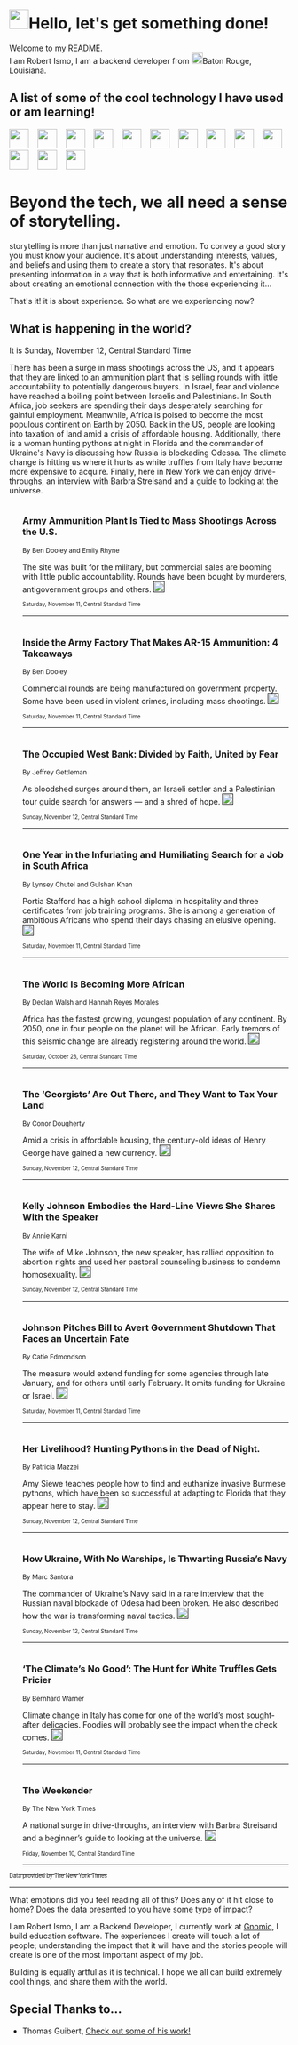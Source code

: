 <h1><img src="https://emojis.slackmojis.com/emojis/images/1643514375/3493/hot-coffee.gif?1643514375" width="35"/>Hello, let's get something done!</h1>

<p>Welcome to my README.<br/>
I am Robert Ismo, I am a backend developer from <img src="https://emojis.slackmojis.com/emojis/images/1638395689/50435/moulin_rouge.png?1638395689" width="20"/>Baton Rouge, Louisiana.</p>
<h2>A list of some of the cool technology I have used or am learning!</h2>
<p>
<img src="https://emojis.slackmojis.com/emojis/images/1643516091/21142/meow_bongotap.gif?1643516091" width="35" alt="">
<img src="https://img.shields.io/badge/Favorite%20Frontend%20Framework-SvelteKit-f83903" alt="">
<img src="https://img.shields.io/badge/Second%20Favorite-Vue-40b581" alt="">
<img src="https://img.shields.io/badge/Most%20Used%20Runtime-Nodejs-78b061" alt="">
<img src="https://emojis.slackmojis.com/emojis/images/1643517416/34482/fire.gif?1643517416" width="35" alt="">
<img src="https://img.shields.io/badge/Javascript%20But%20Better-Typescript-0078ca" alt="">
<img src="https://img.shields.io/badge/Favorite%20Language-Elixir-3e244d" alt="">
<img src="https://img.shields.io/badge/Containerize%20Everything-Docker-6ac9ef" alt="">
<img src="https://emojis.slackmojis.com/emojis/images/1643514596/5999/meow_party.gif?1643514596" width="35" alt="">
<img src="https://img.shields.io/badge/API%20Love%20Language-Graphql-de32a5" alt="">
<img src="https://img.shields.io/badge/Our%20Favorite%20Version%20Controller-Git-e94f33" alt="">
<img src="https://img.shields.io/badge/Favorite%20Database-Redis-d42d1d" alt="">
<img src="https://emojis.slackmojis.com/emojis/images/1643514559/5584/deployparrot.gif?1643514559" width="35" alt="">
<img src="https://img.shields.io/badge/Container%20Interstate-RabbitMQ-f66200" alt="">
<img src="https://img.shields.io/badge/Gotta%20Learn-Kubernetes-316adf" alt="">
<img src="https://img.shields.io/badge/Really%20Mature%20Now-WASM-654fef" alt="">
<img src="https://emojis.slackmojis.com/emojis/images/1666642497/61942/dance_vibe.gif?1666642497" width="35" alt="">
<img src="https://img.shields.io/badge/For%20My%20M1-ARM64-657d96" alt="">
<img src="https://img.shields.io/badge/Loving%20This%20So%20Much-TailwindCSS-17bcb5" alt="">
<img src="https://img.shields.io/badge/Cool%20Build%20Tool-Vite-f9cb24" alt="">
<img src="https://emojis.slackmojis.com/emojis/images/1669231376/62819/working-on-it.gif?1669231376" width="35" alt="">
<img src="https://img.shields.io/badge/Fun%20and%20Easy%20Database-MongoDB-5f8c49" alt="">
<img src="https://img.shields.io/badge/JS%20Life%20Support-NPM-c73737" alt="">
<img src="https://img.shields.io/badge/I%20Liked%20It-DynamoDB-0073b9" alt="">
<img src="https://emojis.slackmojis.com/emojis/images/1643514045/46/question.gif?1643514045" width="35" alt="">
<img src="https://img.shields.io/badge/cool-React-60d6f9" alt="">
<img src="https://img.shields.io/badge/Future%20Big%20Project-Lambda-f37e00" alt="">
<img src="https://img.shields.io/badge/NPM%20But%20Better-PNPM-f1aa07" alt="">
<img src="https://emojis.slackmojis.com/emojis/images/1643514943/9662/fbwow.gif?1643514943" width="35" alt="">
<img src="https://img.shields.io/badge/First%20Language-C-662079" alt="">
<img src="https://img.shields.io/badge/Where%20I%20Deploy%20Frontend-Vercel-000000" alt="">
<img src="https://img.shields.io/badge/Who%20Does%20not%20Want%20an%20App-Swift-f9492a" alt="">
<img src="https://emojis.slackmojis.com/emojis/images/1643514058/151/javascript.png?1643514058" width="35" alt="">
<img src="https://img.shields.io/badge/cool-Python-fbd542" alt="">
<img src="https://img.shields.io/badge/Favorite%20Something-Stripe-656cdc" alt="">
<img src="https://img.shields.io/badge/Of%20Course-HTML5-ed6327" alt="">
<img src="https://emojis.slackmojis.com/emojis/images/1660415405/60731/bomb.gif?1660415405" width="35" alt="">
<img src="https://img.shields.io/badge/hate-CSS-2964ec" alt="">
<img src="https://img.shields.io/badge/Learning-CircleCI-141215" alt="">
<img src="https://img.shields.io/badge/Learning-Rust-fbbb3b" alt="">
<img src="https://emojis.slackmojis.com/emojis/images/1660415397/60712/writing-hand.gif?1660415397" width="35" alt="">
<img src="https://img.shields.io/badge/Dev%20Browser%20of%20Choice-Firefox-cc4e26" alt="">
<img src="https://img.shields.io/badge/Recoverying%20From%20Windows-UNIX-1781e3" alt="">
<img src="https://img.shields.io/badge/LOVE-LogSeq-90c1c2" alt="">
<img src="https://emojis.slackmojis.com/emojis/images/1643514066/223/kirby.gif?1643514066" width="35" alt="">
<img src="https://img.shields.io/badge/Daily%20Driver-MacOS-e6e6e8" alt="">
<img src="https://img.shields.io/badge/Git%20Server-Github-000000" alt="">
<img src="https://img.shields.io/badge/enjoyable-EC2-f17428" alt="">
<img src="https://emojis.slackmojis.com/emojis/images/1643514239/2069/excited.gif?1643514239" width="35" alt="">
</p>
<h1>Beyond the tech, we all need a sense of storytelling.</h1>
<p>storytelling is more than just narrative and emotion. To convey a good story you must know your audience. It's about understanding interests, values, and beliefs and using them to create a story that resonates. It's about presenting information in a way that is both informative and entertaining. It's about creating an emotional connection with the those experiencing it...</p>
<p>That's it! it is about experience. So what are we experiencing now?</p>
<h2>What is happening in the world?</h2>
<p>It is Sunday, November 12, Central Standard Time</p>
<p>
There has been a surge in mass shootings across the US, and it appears that they are linked to an ammunition plant that is selling rounds with little accountability to potentially dangerous buyers. In Israel, fear and violence have reached a boiling point between Israelis and Palestinians. In South Africa, job seekers are spending their days desperately searching for gainful employment. Meanwhile, Africa is poised to become the most populous continent on Earth by 2050. Back in the US, people are looking into taxation of land amid a crisis of affordable housing. Additionally, there is a woman hunting pythons at night in Florida and the commander of Ukraine&#39;s Navy is discussing how Russia is blockading Odessa. The climate change is hitting us where it hurts as white truffles from Italy have become more expensive to acquire. Finally, here in New York we can enjoy drive-throughs, an interview with Barbra Streisand and a guide to looking at the universe.</p>
<ol>
<img src="https://img.shields.io/badge/-us-blue" alt="">
<h3>Army Ammunition Plant Is Tied to Mass Shootings Across the U.S.</h3>
<sub>By Ben Dooley and Emily Rhyne</sub>
<p>The site was built for the military, but commercial sales are booming with little public accountability. Rounds have been bought by murderers, antigovernment groups and others.  <a href=""><img src="https://developer.nytimes.com/files/poweredby_nytimes_30b.png?v=1583354208352" height="20"></a></p>
<sub><sub>Saturday, November 11, Central Standard Time</sub></sub>
<hr/>
<img src="https://img.shields.io/badge/-us-blue" alt="">
<h3>Inside the Army Factory That Makes AR-15 Ammunition: 4 Takeaways</h3>
<sub>By Ben Dooley</sub>
<p>Commercial rounds are being manufactured on government property. Some have been used in violent crimes, including mass shootings.  <a href=""><img src="https://developer.nytimes.com/files/poweredby_nytimes_30b.png?v=1583354208352" height="20"></a></p>
<sub><sub>Saturday, November 11, Central Standard Time</sub></sub>
<hr/>
<img src="https://img.shields.io/badge/-world-blue" alt="">
<h3>The Occupied West Bank: Divided by Faith, United by Fear</h3>
<sub>By Jeffrey Gettleman</sub>
<p>As bloodshed surges around them, an Israeli settler and a Palestinian tour guide search for answers — and a shred of hope.  <a href=""><img src="https://developer.nytimes.com/files/poweredby_nytimes_30b.png?v=1583354208352" height="20"></a></p>
<sub><sub>Sunday, November 12, Central Standard Time</sub></sub>
<hr/>
<img src="https://img.shields.io/badge/-world-blue" alt="">
<h3>One Year in the Infuriating and Humiliating Search for a Job in South Africa</h3>
<sub>By Lynsey Chutel and Gulshan Khan</sub>
<p>Portia Stafford has a high school diploma in hospitality and three certificates from job training programs. She is among a generation of ambitious Africans who spend their days chasing an elusive opening.  <a href=""><img src="https://developer.nytimes.com/files/poweredby_nytimes_30b.png?v=1583354208352" height="20"></a></p>
<sub><sub>Saturday, November 11, Central Standard Time</sub></sub>
<hr/>
<img src="https://img.shields.io/badge/-world-blue" alt="">
<h3>The World Is Becoming More African</h3>
<sub>By Declan Walsh and Hannah Reyes Morales</sub>
<p>Africa has the fastest growing, youngest population of any continent. By 2050, one in four people on the planet will be African. Early tremors of this seismic change are already registering around the world.  <a href=""><img src="https://developer.nytimes.com/files/poweredby_nytimes_30b.png?v=1583354208352" height="20"></a></p>
<sub><sub>Saturday, October 28, Central Standard Time</sub></sub>
<hr/>
<img src="https://img.shields.io/badge/-business-blue" alt="">
<h3>The ‘Georgists’ Are Out There, and They Want to Tax Your Land</h3>
<sub>By Conor Dougherty</sub>
<p>Amid a crisis in affordable housing, the century-old ideas of Henry George have gained a new currency.  <a href=""><img src="https://developer.nytimes.com/files/poweredby_nytimes_30b.png?v=1583354208352" height="20"></a></p>
<sub><sub>Sunday, November 12, Central Standard Time</sub></sub>
<hr/>
<img src="https://img.shields.io/badge/-us-blue" alt="">
<h3>Kelly Johnson Embodies the Hard-Line Views She Shares With the Speaker</h3>
<sub>By Annie Karni</sub>
<p>The wife of Mike Johnson, the new speaker, has rallied opposition to abortion rights and used her pastoral counseling business to condemn homosexuality.  <a href=""><img src="https://developer.nytimes.com/files/poweredby_nytimes_30b.png?v=1583354208352" height="20"></a></p>
<sub><sub>Sunday, November 12, Central Standard Time</sub></sub>
<hr/>
<img src="https://img.shields.io/badge/-us-blue" alt="">
<h3>Johnson Pitches Bill to Avert Government Shutdown That Faces an Uncertain Fate</h3>
<sub>By Catie Edmondson</sub>
<p>The measure would extend funding for some agencies through late January, and for others until early February. It omits funding for Ukraine or Israel.  <a href=""><img src="https://developer.nytimes.com/files/poweredby_nytimes_30b.png?v=1583354208352" height="20"></a></p>
<sub><sub>Saturday, November 11, Central Standard Time</sub></sub>
<hr/>
<img src="https://img.shields.io/badge/-us-blue" alt="">
<h3>Her Livelihood? Hunting Pythons in the Dead of Night.</h3>
<sub>By Patricia Mazzei</sub>
<p>Amy Siewe teaches people how to find and euthanize invasive Burmese pythons, which have been so successful at adapting to Florida that they appear here to stay.  <a href=""><img src="https://developer.nytimes.com/files/poweredby_nytimes_30b.png?v=1583354208352" height="20"></a></p>
<sub><sub>Sunday, November 12, Central Standard Time</sub></sub>
<hr/>
<img src="https://img.shields.io/badge/-world-blue" alt="">
<h3>How Ukraine, With No Warships, Is Thwarting Russia’s Navy</h3>
<sub>By Marc Santora</sub>
<p>The commander of Ukraine’s Navy said in a rare interview that the Russian naval blockade of Odesa had been broken. He also described how the war is transforming naval tactics.  <a href=""><img src="https://developer.nytimes.com/files/poweredby_nytimes_30b.png?v=1583354208352" height="20"></a></p>
<sub><sub>Sunday, November 12, Central Standard Time</sub></sub>
<hr/>
<img src="https://img.shields.io/badge/-business-blue" alt="">
<h3>‘The Climate’s No Good’: The Hunt for White Truffles Gets Pricier</h3>
<sub>By Bernhard Warner</sub>
<p>Climate change in Italy has come for one of the world’s most sought-after delicacies. Foodies will probably see the impact when the check comes.  <a href=""><img src="https://developer.nytimes.com/files/poweredby_nytimes_30b.png?v=1583354208352" height="20"></a></p>
<sub><sub>Saturday, November 11, Central Standard Time</sub></sub>
<hr/>
<img src="https://img.shields.io/badge/-nyregion-blue" alt="">
<h3>The Weekender</h3>
<sub>By The New York Times</sub>
<p>A national surge in drive-throughs, an interview with Barbra Streisand and a beginner’s guide to looking at the universe.  <a href=""><img src="https://developer.nytimes.com/files/poweredby_nytimes_30b.png?v=1583354208352" height="20"></a></p>
<sub><sub>Friday, November 10, Central Standard Time</sub></sub>
<hr/>
</ol>
<a href="https://developer.nytimes.com"><sub><sub>Data provided by The New York Times</sub></sub></a>
<hr/>
<p>What emotions did you feel reading all of this? Does any of it hit close to home? Does the data presented to you have some type of impact?</p>
<p>I am Robert Ismo, I am a Backend Developer, I currently work at <a href="https://gnomic.education/">Gnomic</a>, I build education software. The experiences I create will touch a lot of people; understanding the impact that it will have and the stories people will create is one of the most important aspect of my job.</p>
<p>Building is equally artful as it is technical. I hope we all can build extremely cool things, and share them with the world.</p>
<h2>Special Thanks to...</h2>
<ul>
<li>Thomas Guibert, <a href="https://github.com/thmsgbrt/thmsgbrt">Check out some of his work!</a></li>
</ul>